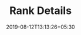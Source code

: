 ---
title: "Rank Details"
date: 2019-08-12T13:13:26+05:30
type: "accounts"
layout: "rank-details"

loggedin: true
userlogin: true
containernormal: true
reportinfo: true
rankdetails: true
---